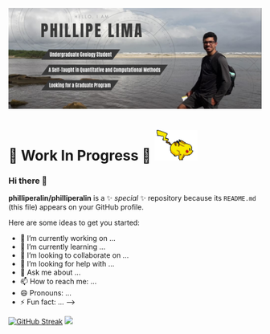 ![Cover](https://github.com/philliperalin/philliperalin/blob/main/assets/profile-banner.png)

# 🚧 Work In Progress 🚧 <img src="https://github.com/philliperalin/philliperalin/blob/main/assets/git-pikachu.gif" width="85">

### Hi there 👋

**philliperalin/philliperalin** is a ✨ _special_ ✨ repository because its `README.md` (this file) appears on your GitHub profile.

Here are some ideas to get you started:

- 🔭 I’m currently working on ...
- 🌱 I’m currently learning ...
- 👯 I’m looking to collaborate on ...
- 🤔 I’m looking for help with ...
- 💬 Ask me about ...
- 📫 How to reach me: ...
- 😄 Pronouns: ...
- ⚡ Fun fact: ...
-->
<p align="center">  
  
  [![GitHub Streak](https://github-readme-streak-stats.herokuapp.com/?user=philliperalin&theme=dark)](https://git.io/streak-stats)
  <a href="https://github.com/philliperalin">
  <img height="195em" src="https://github-readme-stats.vercel.app/api/top-langs/?username=philliperalin&layout=compact&langs_count=7&theme=dark"/>
</p>

 
